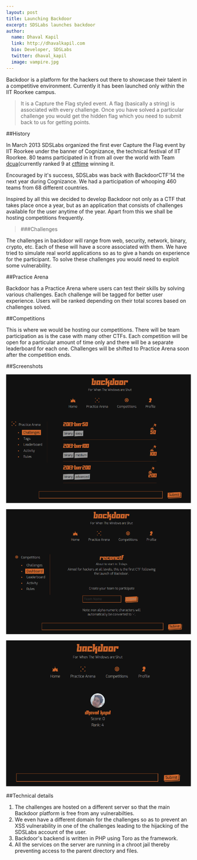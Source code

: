 ```yaml
---
layout: post
title: Launching Backdoor
excerpt: SDSLabs launches backdoor
author:
  name: Dhaval Kapil
  link: http://dhavalkapil.com
  bio: Developer, SDSLabs
  twitter: dhaval_kapil
  image: vampire.jpg
---
```


Backdoor is a platform for the hackers out there to showcase their talent in a competitive environment. Currently it has been launched only within the IIT Roorkee campus.

> It is a Capture the Flag styled event. A flag (basically a string) is associated with every challenge. Once you have solved a particular challenge you would get the hidden flag which you need to submit back to us for getting points.

##History

In March 2013 SDSLabs organized the first ever Capture the Flag event by IIT Roorkee under the banner of Cognizance, the technical festival of IIT Roorkee. 80 teams participated in it from all over the world with Team [dcua](https://ctftime.org/team/762 "Team dcua")(currently ranked 9 at [ctftime](https://ctftime.org/ "ctftime") winning it.

Encouraged by it's success, SDSLabs was back with BackdoorCTF'14 the next year during Cognizance. We had a participation of whooping 460 teams from 68 different countries. 

Inspired by all this we decided to develop Backdoor not only as a CTF that takes place once a year, but as an application that consists of challenges available for the user anytime of the year. Apart from this we shall be hosting competitions frequently. 

> ###Challenges

The challenges in backdoor will range from web, security, network, binary, crypto, etc. Each of these will have a score associated with them. We have tried to simulate real world applications so as to give a hands on experience for the participant. To solve these challenges you would need to exploit some vulnerability.

##Practice Arena

Backdoor has a Practice Arena where users can test their skills by solving various challenges. Each challenge will be tagged for better user experience. Users will be ranked depending on their total scores based on challenges solved.

##Competitions

This is where we would be hosting our competitions. There will be team participation as is the case with many other CTFs. Each competition will be open for a particular amount of time only and there will be a separate leaderboard for each one. Challenges will be shifted to Practice Arena soon after the competition ends. 

##Screenshots

![PracticeArena](/images/posts/launching-backdoor/practice-arena.png)

![Competitions](/images/posts/launching-backdoor/competitions.png)

![User](/images/posts/launching-backdoor/user.png)

##Technical details

1. The challenges are hosted on a different server so that the main Backdoor platform is free from any vulnerabilties.
2. We even have a different domain for the challenges so as to prevent an XSS vulnerability in one of the challenges leading to the hijacking of the SDSLabs account of the user.
3. Backdoor's backend is written in PHP using Toro as the framework.
4. All the services on the server are running in a chroot jail thereby preventing access to the parent directory and files.